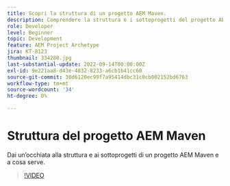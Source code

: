 ```yaml
---
title: Scopri la struttura di un progetto AEM Maven.
description: Comprendere la struttura e i sottoprogetti del progetto AEM Maven.
role: Developer
level: Beginner
topic: Development
feature: AEM Project Archetype
jira: KT-8123
thumbnail: 334280.jpg
last-substantial-update: 2022-09-14T00:00:00Z
exl-id: 9e221aa8-d43e-4832-8233-a6cb1b41cc60
source-git-commit: 30d6120ec99f7a95414dbc31c0cb002152bd6763
workflow-type: tm+mt
source-wordcount: '34'
ht-degree: 0%

---
```


# Struttura del progetto AEM Maven

Dai un’occhiata alla struttura e ai sottoprogetti di un progetto AEM Maven e a cosa serve.

>[!VIDEO](https://video.tv.adobe.com/v/334280?quality=12&learn=on)
